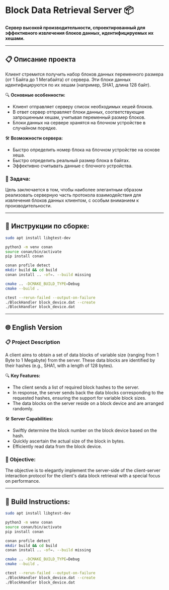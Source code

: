 # Block Data Retrieval Server 📦

**Сервер высокой производительности, спроектированный для эффективного извлечения блоков данных, идентифицируемых их хешами.**

---

## 📋 Описание проекта

Клиент стремится получить набор блоков данных переменного размера (от 1 Байта до 1 Мегабайта) от сервера. Эти блоки данных идентифицируются по их хешам (например, SHA1, длина 128 байт). 

🔍 **Основные особенности:**
- Клиент отправляет серверу список необходимых хешей блоков.
- В ответ сервер отправляет блоки данных, соответствующие запрошенным хешам, учитывая переменный размер блоков.
- Блоки данных на сервере хранятся на блочном устройстве в случайном порядке.

🛠 **Возможности сервера:**
- Быстро определить номер блока на блочном устройстве на основе хеша.
- Быстро определить реальный размер блока в байтах.
- Эффективно считывать данные с блочного устройства.

### 🎯 Задача:

Цель заключается в том, чтобы наиболее элегантным образом реализовать серверную часть протокола взаимодействия для извлечения блоков данных клиентом, с особым вниманием к производительности.

---

## 💾 Инструкции по сборке:

```bash
sudo apt install libgtest-dev

python3 -m venv conan
source conan/bin/activate
pip install conan

conan profile detect
mkdir build && cd build
conan install .. -of=. --build missing 

cmake .. -DCMAKE_BUILD_TYPE=Debug
cmake --build .

ctest --rerun-failed --output-on-failure
./BlockHandler block_device.dat --create
./BlockHandler block_device.dat

```

---

## 🌐 English Version

### 📋 Project Description

A client aims to obtain a set of data blocks of variable size (ranging from 1 Byte to 1 Megabyte) from the server. These data blocks are identified by their hashes (e.g., SHA1, with a length of 128 bytes). 

🔍 **Key Features:**
- The client sends a list of required block hashes to the server.
- In response, the server sends back the data blocks corresponding to the requested hashes, ensuring the support for variable block sizes.
- The data blocks on the server reside on a block device and are arranged randomly.

🛠 **Server Capabilities:**
- Swiftly determine the block number on the block device based on the hash.
- Quickly ascertain the actual size of the block in bytes.
- Efficiently read data from the block device.

### 🎯 Objective:

The objective is to elegantly implement the server-side of the client-server interaction protocol for the client's data block retrieval with a special focus on performance.

---

## 💾 Build Instructions:

```bash
sudo apt install libgtest-dev

python3 -m venv conan
source conan/bin/activate
pip install conan

conan profile detect
mkdir build && cd build
conan install .. -of=. --build missing 

cmake .. -DCMAKE_BUILD_TYPE=Debug
cmake --build .

ctest --rerun-failed --output-on-failure
./BlockHandler block_device.dat --create
./BlockHandler block_device.dat

```